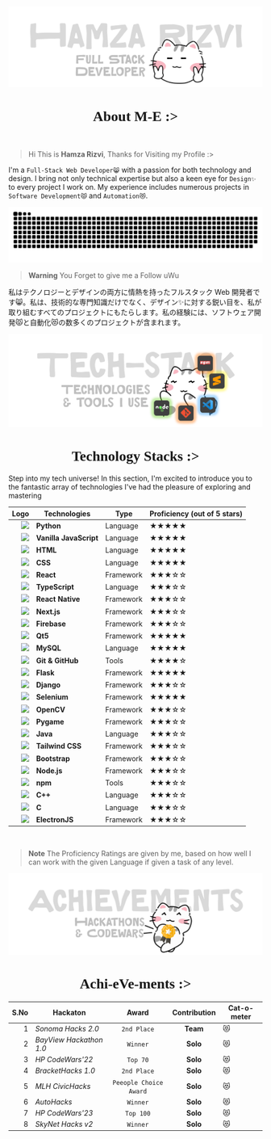 ![name](https://github.com/mostuselessboy/mostuselessboy/blob/main/txt/header.png?raw=true)
<h1 align="center" style="font-family: cursive;">About M-E :></h1>

<br>

> Hi This is **Hamza Rizvi**, Thanks for Visiting my Profile :>


I'm a `Full-Stack Web Developer😸` with a passion for both technology and design. I bring not only technical expertise but also a keen eye for `Design✨` to every project I work on. My experience includes numerous projects in `Software Development😾` and `Automation😻`.

![design](https://raw.githubusercontent.com/platane/snk/output/github-contribution-grid-snake-dark.svg)

> **Warning**
> You Forget to give me a Follow uWu

私はテクノロジーとデザインの両方に情熱を持ったフルスタック Web 開発者です😸。私は、技術的な専門知識だけでなく、デザイン✨に対する鋭い目を、私が取り組むすべてのプロジェクトにもたらします。私の経験には、ソフトウェア開発😾と自動化😻の数多くのプロジェクトが含まれます。


![technology stack](https://github.com/mostuselessboy/mostuselessboy/blob/main/txt/stack.png?raw=true)


<h1 align="center" style="font-family: cursive;">Technology Stacks :></h1>

Step into my tech universe! In this section, I'm excited to introduce you to the fantastic array of technologies I've had the pleasure of exploring and mastering


<div align="center">

| Logo | Technologies                | Type       | Proficiency (out of 5 stars) |
| ---: | -------------------------  | ---------- | ---------------------------- |
| <img src="https://cdn.simpleicons.org/firebase/grey" width="30">    | **Python**                | Language   | ★★★★★                        |
| <img src="https://cdn.simpleicons.org/javascript/grey" width="30">    | **Vanilla JavaScript**    | Language   | ★★★★★                        |
| <img src="https://cdn.simpleicons.org/html5/grey" width="30">    | **HTML**                  | Language   | ★★★★★                        |
| <img src="https://cdn.simpleicons.org/css3/grey" width="30">    | **CSS**                   | Language   | ★★★★★                        |
| <img src="https://cdn.simpleicons.org/react/grey" width="30">    | **React**                 | Framework  | ★★★☆☆                        |
| <img src="https://cdn.simpleicons.org/typescript/grey" width="30">    | **TypeScript**            | Language   | ★★★☆☆                        |
| <img src="https://cdn.simpleicons.org/react/grey" width="30">    | **React Native**          | Framework  | ★★★☆☆                        |
| <img src="https://cdn.simpleicons.org/nextdotjs/grey" width="30">    | **Next.js**               | Framework  | ★★★☆☆                        |
| <img src="https://cdn.simpleicons.org/firebase/grey" width="30">    | **Firebase**              | Framework  | ★★★☆☆                        |
| <img src="https://cdn.simpleicons.org/qt/grey" width="30">    | **Qt5**                   | Framework  | ★★★★★                        |
| <img src="https://cdn.simpleicons.org/mysql/grey" width="30">    | **MySQL**                 | Language   | ★★★★★                        |
| <img src="https://cdn.simpleicons.org/github/grey" width="30">    | **Git & GitHub**          | Tools      | ★★★★☆                        |
| <img src="https://cdn.simpleicons.org/flask/grey" width="30">    | **Flask**                 | Framework  | ★★★★★                        |
| <img src="https://cdn.simpleicons.org/django/grey" width="30">    | **Django**                | Framework  | ★★★☆☆                        |
| <img src="https://cdn.simpleicons.org/selenium/grey" width="30">    | **Selenium**              | Framework  | ★★★★★                        |
| <img src="https://cdn.simpleicons.org/opencv/grey" width="30">    | **OpenCV**                | Framework  | ★★★☆☆                        |
| <img src="https://cdn.simpleicons.org/pyscaffold/grey" width="30">    | **Pygame**                | Framework  | ★★★☆☆                        |
| <img src="https://cdn.simpleicons.org/android/grey" width="30">    | **Java**                  | Language   | ★★★☆☆                        |
| <img src="https://cdn.simpleicons.org/tailwindcss/grey" width="30">    | **Tailwind CSS**          | Framework  | ★★★☆☆                        |
| <img src="https://cdn.simpleicons.org/bootstrap/grey" width="30">    | **Bootstrap**             | Framework  | ★★★☆☆                        |
| <img src="https://cdn.simpleicons.org/nodedotjs/grey" width="30">    | **Node.js**               | Framework  | ★★★☆☆                        |
| <img src="https://cdn.simpleicons.org/npm/grey" width="30">    | **npm**                   | Tools      | ★★★☆☆                        |
| <img src="https://cdn.simpleicons.org/cplusplus/grey" width="30">    | **C++**                   | Language   | ★★★☆☆                        |
| <img src="https://cdn.simpleicons.org/c/grey" width="30">    | **C**                     | Language   | ★★★☆☆                        |
| <img src="https://cdn.simpleicons.org/electron/grey" width="30">    | **ElectronJS**            | Framework  | ★★★☆☆                        |

</div>

<br>

> **Note**
> The Proficiency Ratings are given by me, based on how well I can work with the given Language if given a task of any level.




![achievements](https://github.com/mostuselessboy/mostuselessboy/blob/main/txt/acheivements.png?raw=true)

<h1 align="center" style="font-family: cursive;">Achi-eVe-ments :></h1>
<div align="center">

S.No |Hackaton | Award | Contribution | Cat-o-meter
---: |--- | :---: | :---: | --- 
1 |*Sonoma Hacks 2.0* | `2nd Place` | **Team** | 😻
2 |*BayView Hackathon 1.0* | `Winner` | **Solo** | 😻
3 |*HP CodeWars'22* | `Top 70` | **Solo** | 😻
4 |*BracketHacks 1.0* | `2nd Place` | **Solo** | 😻
5 |*MLH CivicHacks* | `Peeople Choice Award` | **Solo** | 😻
6 |*AutoHacks* | `Winner` | **Solo**| 😻
7 |*HP CodeWars'23* | `Top 100` | **Solo**| 😻
8 |*SkyNet Hacks v2* | `Winner` | **Solo**| 😻

</div>
